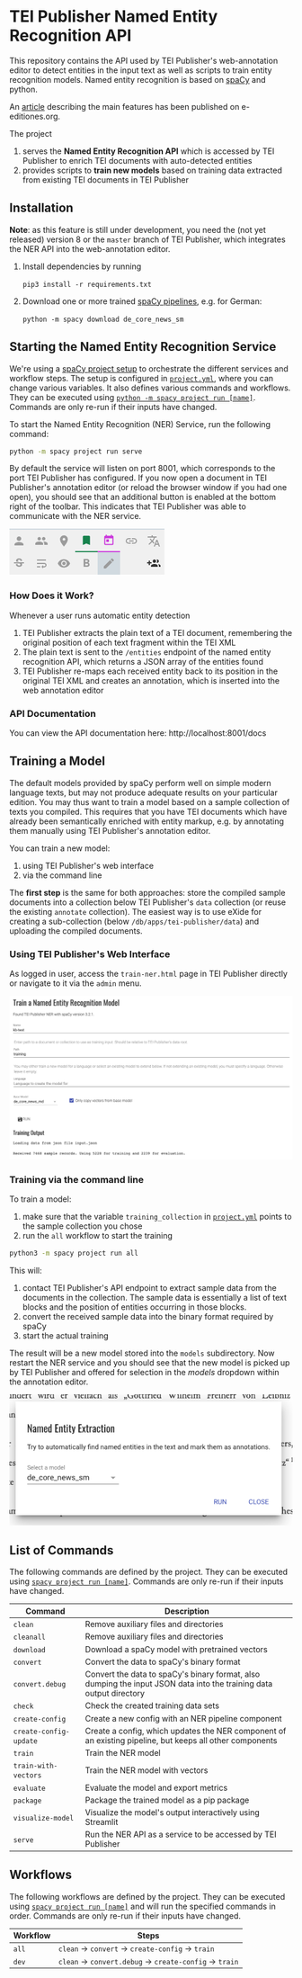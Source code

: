 # TEI Publisher Named Entity Recognition API

This repository contains the API used by TEI Publisher's web-annotation editor to detect entities in the input text as well as scripts to train entity recognition models. Named entity recognition is based on [spaCy](https://spacy.io/) and python.

An [article](https://www.e-editiones.org/posts/names-sell-named-entity-recognition-in-tei-publisher/) describing the main features has been published on e-editiones.org.

The project

1. serves the **Named Entity Recognition API** which is accessed by TEI Publisher to enrich TEI documents with auto-detected entities
2. provides scripts to **train new models** based on training data extracted from existing TEI documents in TEI Publisher

## Installation

**Note**: as this feature is still under development, you need the (not yet released) version 8 or the `master` branch of TEI Publisher, which integrates the NER API into the web-annotation editor.

1. Install dependencies by running

    `pip3 install -r requirements.txt`

2. Download one or more trained [spaCy pipelines](https://spacy.io/models), e.g. for German:

    `python -m spacy download de_core_news_sm`

## Starting the Named Entity Recognition Service

We're using a [spaCy project setup](https://spacy.io/usage/projects) to orchestrate the different services and workflow steps. The setup is configured in [`project.yml`](project.yml), where you can change various variables. It also defines various commands and workflows. They can be executed using [`python -m spacy project run [name]`](https://spacy.io/api/cli#project-run). Commands are only re-run if their inputs have changed.

To start the Named Entity Recognition (NER) Service, run the following command:

```sh
python -m spacy project run serve
```

By default the service will listen on port 8001, which corresponds to the port TEI Publisher has configured. If you now open a document in TEI Publisher's annotation editor (or reload the browser window if you had one open), you should see that an additional button is enabled at the bottom right of the toolbar. This indicates that TEI Publisher was able to communicate with the NER service.

![Toolbar](assets/toolbar.png)

### How Does it Work?

Whenever a user runs automatic entity detection

1. TEI Publisher extracts the plain text of a TEI document, remembering the original position of each text fragment within the TEI XML
2. The plain text is sent to the `/entities` endpoint of the named entity recognition API, which returns a JSON array of the entities found
3. TEI Publisher re-maps each received entity back to its position in the original TEI XML and creates an annotation, which is inserted into the web annotation editor

### API Documentation

You can view the API documentation here: http://localhost:8001/docs

## Training a Model

The default models provided by spaCy perform well on simple modern language texts, but may not produce adequate results on your particular edition. You may thus want to train a model based on a sample collection of texts you compiled. This requires that you have TEI documents which have already been semantically enriched with entity markup, e.g. by annotating them manually using TEI Publisher's annotation editor.

You can train a new model:

1. using TEI Publisher's web interface
2. via the command line

The **first step** is the same for both approaches: store the compiled sample documents into a collection below TEI Publisher's `data` collection (or reuse the existing `annotate` collection). The easiest way is to use eXide for creating a sub-collection (below `/db/apps/tei-publisher/data`) and uploading the compiled documents.

### Using TEI Publisher's Web Interface

As logged in user, access the `train-ner.html` page in TEI Publisher directly or navigate to it via the `admin` menu.

![Training HTML page](assets/train-ner.png)

### Training via the command line

To train a model:

1. make sure that the variable `training_collection` in [`project.yml`](project.yml) points to the sample collection you chose
2. run the `all` workflow to start the training

```sh
python3 -m spacy project run all
```

This will:

1. contact TEI Publisher's API endpoint to extract sample data from the documents in the collection. The sample data is essentially a list of text blocks and the position of entities occurring in those blocks.
2. convert the received sample data into the binary format required by spaCy
3. start the actual training

The result will be a new model stored into the `models` subdirectory. Now restart the NER service and you should see that the new model is picked up by TEI Publisher and offered for selection in the *models* dropdown within the annotation editor.

![NER dialog](assets/dialog.png)

## List of Commands

The following commands are defined by the project. They
can be executed using [`spacy project run [name]`](https://spacy.io/api/cli#project-run).
Commands are only re-run if their inputs have changed.

| Command | Description |
| --- | --- |
| `clean` | Remove auxiliary files and directories |
| `cleanall` | Remove auxiliary files and directories |
| `download` | Download a spaCy model with pretrained vectors |
| `convert` | Convert the data to spaCy's binary format |
| `convert.debug` | Convert the data to spaCy's binary format, also dumping the input JSON data into the training data output directory |
| `check` | Check the created training data sets |
| `create-config` | Create a new config with an NER pipeline component |
| `create-config-update` | Create a config, which updates the NER component of an existing pipeline, but keeps all other components |
| `train` | Train the NER model |
| `train-with-vectors` | Train the NER model with vectors |
| `evaluate` | Evaluate the model and export metrics |
| `package` | Package the trained model as a pip package |
| `visualize-model` | Visualize the model's output interactively using Streamlit |
| `serve` | Run the NER API as a service to be accessed by TEI Publisher |

## Workflows

The following workflows are defined by the project. They
can be executed using [`spacy project run [name]`](https://spacy.io/api/cli#project-run)
and will run the specified commands in order. Commands are only re-run if their
inputs have changed.

| Workflow | Steps |
| --- | --- |
| `all` | `clean` &rarr; `convert` &rarr; `create-config` &rarr; `train` |
| `dev` | `clean` &rarr; `convert.debug` &rarr; `create-config` &rarr; `train` |
